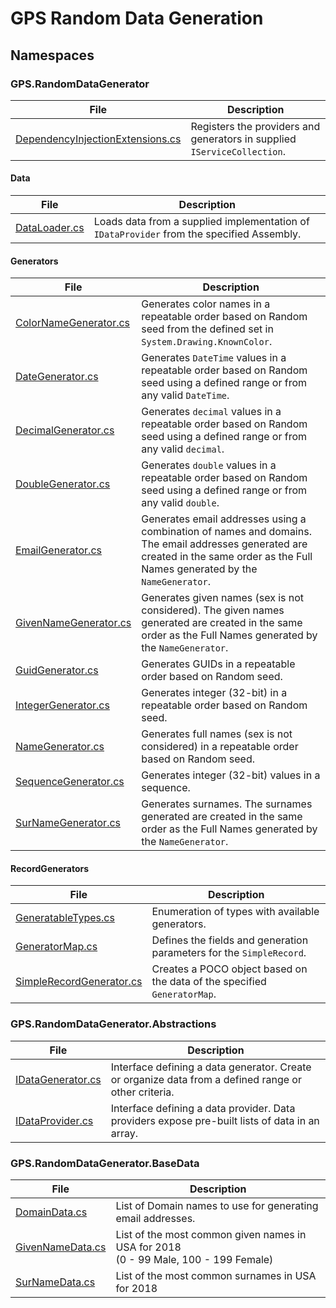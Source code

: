 # GPS Random Data Generation

## Namespaces

### GPS.RandomDataGenerator

File | Description
-----|------------
[DependencyInjectionExtensions.cs](/src/GPS.RandomDataGenerator/DependencyInjectionExtensions.cs) | Registers the providers and generators in supplied `IServiceCollection`.

#### Data

File | Description
-----|------------
[DataLoader.cs](/src/GPS.RandomDataGenerator/Data/DataLoader.cs) | Loads data from a supplied implementation of `IDataProvider` from the specified Assembly.

#### Generators

File | Description
-----|------------
[ColorNameGenerator.cs](/src/GPS.RandomDataGenerator/Generators/ColorNameGenerator.cs) | Generates color names in a repeatable order based on Random seed from the defined set in `System.Drawing.KnownColor`.
[DateGenerator.cs](/src/GPS.RandomDataGenerator/Generators/DateGenerator.cs) | Generates `DateTime` values in a repeatable order based on Random seed using a defined range or from any valid `DateTime`.
[DecimalGenerator.cs](/src/GPS.RandomDataGenerator/Generators/DecimalGenerator.cs) | Generates `decimal` values in a repeatable order based on Random seed using a defined range or from any valid `decimal`.
[DoubleGenerator.cs](/src/GPS.RandomDataGenerator/Generators/DoubleGenerator.cs) | Generates `double` values in a repeatable order based on Random seed using a defined range or from any valid `double`.
[EmailGenerator.cs](/src/GPS.RandomDataGenerator/Generators/EmailGenerator.cs) | Generates email addresses using a combination of names and domains.  The email addresses generated are created in the same order as the Full Names generated by the `NameGenerator`.
[GivenNameGenerator.cs](/src/GPS.RandomDataGenerator/Generators/GivenNameGenerator.cs) | Generates given names (sex is not considered).  The given names generated are created in the same order as the Full Names generated by the `NameGenerator`.
[GuidGenerator.cs](/src/GPS.RandomDataGenerator/Generators/GuidGenerator.cs) | Generates GUIDs in a repeatable order based on Random seed.
[IntegerGenerator.cs](/src/GPS.RandomDataGenerator/Generators/IntegerGenerator.cs) | Generates integer (32-bit) in a repeatable order based on Random seed.
[NameGenerator.cs](/src/GPS.RandomDataGenerator/Generators/NameGenerator.cs) | Generates full names (sex is not considered) in a repeatable order based on Random seed.
[SequenceGenerator.cs](/src/GPS.RandomDataGenerator/Generators/SequenceGenerator.cs) | Generates integer (32-bit) values in a sequence.
[SurNameGenerator.cs](/src/GPS.RandomDataGenerator/Generators/SurNameGenerator.cs) | Generates surnames.  The surnames generated are created in the same order as the Full Names generated by the `NameGenerator`.

#### RecordGenerators

File | Description
-----|------------
[GeneratableTypes.cs](/src/GPS.RandomDataGenerator/Data/GeneratableTypes.cs) | Enumeration of types with available generators.
[GeneratorMap.cs](/src/GPS.RandomDataGenerator/Data/GeneratorMap.cs) | Defines the fields and generation parameters for the `SimpleRecord`.
[SimpleRecordGenerator.cs](/src/GPS.RandomDataGenerator/Data/SimpleRecordGenerator.cs) | Creates a POCO object based on the data of the specified `GeneratorMap`.

### GPS.RandomDataGenerator.Abstractions

File | Description
-----|------------
[IDataGenerator.cs](/src/GPS.RandomDataGenerator.Abstractions/IDataGenerator.cs) | Interface defining a data generator.  Create or organize data from a defined range or other criteria.
[IDataProvider.cs](/src/GPS.RandomDataGenerator.Abstractions/IDataProvider.cs) | Interface defining a data provider.  Data providers expose pre-built lists of data in an array.

### GPS.RandomDataGenerator.BaseData

File | Description
-----|------------
[DomainData.cs](/src/GPS.RandomDataGenerator.BaseData/DomainData.cs) | List of Domain names to use for generating email addresses.
[GivenNameData.cs](/src/GPS.RandomDataGenerator.BaseData/GivenNameData.cs) | List of the most common given names in USA for 2018<br/>(0 - 99 Male, 100 - 199 Female)
[SurNameData.cs](/src/GPS.RandomDataGenerator.BaseData/SurNameData.cs) | List of the most common surnames in USA for 2018
